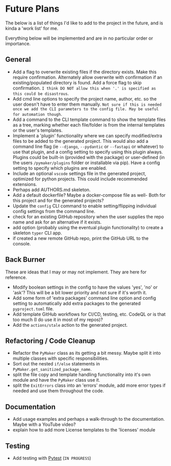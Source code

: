 # Future Plans

The below is a list of things I'd like to add to the project in the future, and
is kinda a 'work list' for me.

Everything below will be implemented and are in no particular order or
importance.

## General

- Add a flag to overwrite existing files if the directory exists. Make this
  require confirmation. Alternately allow overwrite with confirmation if an
  existing/populated directory is found. Add a force flag to skip confirmation.
  `I think DO NOT allow this when '.' is specified as this could be disastrous`.
- Add cmd line options to specify the project name, author, etc. so the user
  doesn't have to enter them manually. `Not sure if this is needed once we add
  the CLI parameters to the config file. May be useful for automation though`.
- Add a command to the CLI template command to show the template files as a
  tree, marking whether each file/folder is from the internal templates or the
  user's templates.
- Implement a 'plugin' functionality where we can specify modified/extra files
  to be added to the generated project. This would also add a command line flag
  (ie `--django`, `--pydantic` or `--fastapi` or whatever) to use that plugin,
  and a config setting to specify using this plugin always. Plugins could be
  built-in (provided with the package) or user-defined (in the users
  `/pymaker/plugins` folder or installable via pip). Have a config setting to
  specify which plugins are enabled.
- Include an optional `vscode` settings file in the generated project, optimized
  for python projects. This could include recommended extensions.
- Perhaps add AUTHORS.md skeleton.
- Add a default dockerfile? Maybe a docker-compose file as well- Both for this
  project and for the generated projects?
- Update the `config` CLI command to enable setting/flipping individual config
  settings from the command line.
- check for an existing GitHub repository when the user supplies the repo name
  and ask for an alternative if it exists.
- add option (probably using the eventual plugin functionality) to create a
  skeleton `typer` CLI app.
- if created a new remote GitHub repo, print the GitHub URL to the console.

## Back Burner

These are ideas that I may or may not implement. They are here for reference.

- Modify boolean settings in the config to have the values 'yes', 'no' or 'ask'?
  This will be a bit lower priority and not sure if it's worth it.
- Add some form of 'extra packages' command line option and config setting to
  automatically add extra packages to the generated `pyproject.toml` file.
- Add template GitHub workflows for CI/CD, testing, etc. CodeQL or is that too
  much (I do use it in most of my repos)?
- Add the `actions/stale` action to the generated project.

## Refactoring / Code Cleanup

- Refactor the `PyMaker` class as its getting a bit messy. Maybe split it into
  multiple classes with specific responsibilities.
- Sort out the nested `if/else` statements in
  `PyMaker.get_sanitized_package_name`.
- split the file copy and template handling functionality into it's own module
  and have the `PyMaker` class use it.
- split the `ExitErrors` class into an 'errors' module, add more error types if
  needed and use them throughout the code.

## Documentation

- Add usage examples and perhaps a walk-through to the documentation. Maybe
  with a YouTube video?
- explain how to add more License templates to the 'licenses' module

## Testing

- Add testing with [Pytest](https://pytest.org) (`IN PROGRESS`)
